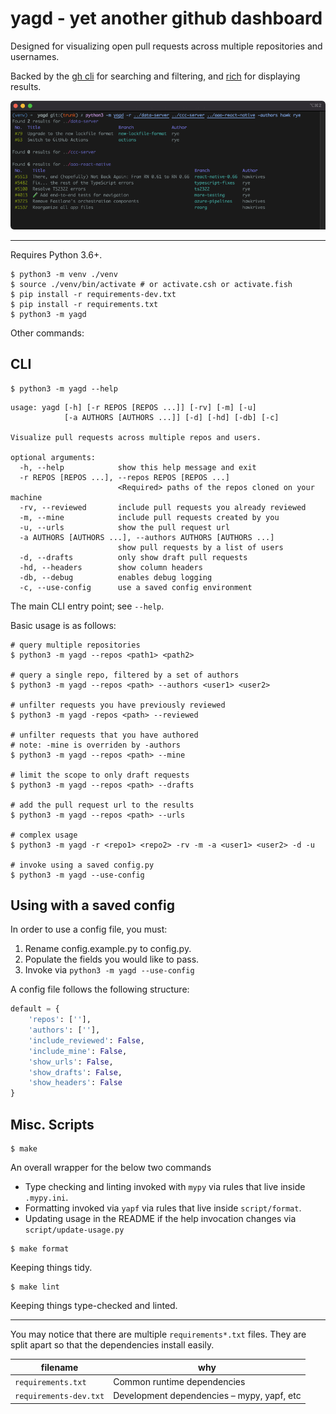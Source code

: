 # yagd - yet another github dashboard

Designed for visualizing open pull requests across multiple repositories and usernames.

Backed by the [gh cli] for searching and filtering, and [rich] for displaying results.

![screenshot of yagd output](./images/screenshot.png)

---

Requires Python 3.6+.

```shell script
$ python3 -m venv ./venv
$ source ./venv/bin/activate # or activate.csh or activate.fish
$ pip install -r requirements-dev.txt
$ pip install -r requirements.txt
$ python3 -m yagd
```

Other commands:

## CLI

```shell script
$ python3 -m yagd --help
```

<!--- START USAGE -->
```shell script
usage: yagd [-h] [-r REPOS [REPOS ...]] [-rv] [-m] [-u]
            [-a AUTHORS [AUTHORS ...]] [-d] [-hd] [-db] [-c]

Visualize pull requests across multiple repos and users.

optional arguments:
  -h, --help            show this help message and exit
  -r REPOS [REPOS ...], --repos REPOS [REPOS ...]
                        <Required> paths of the repos cloned on your machine
  -rv, --reviewed       include pull requests you already reviewed
  -m, --mine            include pull requests created by you
  -u, --urls            show the pull request url
  -a AUTHORS [AUTHORS ...], --authors AUTHORS [AUTHORS ...]
                        show pull requests by a list of users
  -d, --drafts          only show draft pull requests
  -hd, --headers        show column headers
  -db, --debug          enables debug logging
  -c, --use-config      use a saved config environment
```
<!--- END USAGE -->

The main CLI entry point; see `--help`.

Basic usage is as follows:

```shell script
# query multiple repositories
$ python3 -m yagd --repos <path1> <path2>

# query a single repo, filtered by a set of authors
$ python3 -m yagd --repos <path> --authors <user1> <user2>

# unfilter requests you have previously reviewed
$ python3 -m yagd -repos <path> --reviewed

# unfilter requests that you have authored
# note: -mine is overriden by -authors
$ python3 -m yagd --repos <path> --mine

# limit the scope to only draft requests
$ python3 -m yagd --repos <path> --drafts

# add the pull request url to the results
$ python3 -m yagd --repos <path> --urls

# complex usage
$ python3 -m yagd -r <repo1> <repo2> -rv -m -a <user1> <user2> -d -u

# invoke using a saved config.py
$ python3 -m yagd --use-config
```

## Using with a saved config

In order to use a config file, you must:

1. Rename config.example.py to config.py.
2. Populate the fields you would like to pass.
3. Invoke via `python3 -m yagd --use-config`

A config file follows the following structure:

```py
default = {
    'repos': [''],
    'authors': [''],
    'include_reviewed': False,
    'include_mine': False,
    'show_urls': False,
    'show_drafts': False,
    'show_headers': False
}
```

## Misc. Scripts

```shell script
$ make
```

An overall wrapper for the below two commands
* Type checking and linting invoked with `mypy` via rules that live inside `.mypy.ini`.
* Formatting invoked via `yapf` via rules that live inside `script/format`.
* Updating usage in the README if the help invocation changes via `script/update-usage.py`

```shell script
$ make format
```

Keeping things tidy.

```shell script
$ make lint
```

Keeping things type-checked and linted.

---

You may notice that there are multiple `requirements*.txt` files. They are split apart so that the dependencies install easily.

| filename                  | why                                          |
| ------------------------- | -------------------------------------------- |
| `requirements.txt`        | Common runtime dependencies                  |
| `requirements-dev.txt`    | Development dependencies – mypy, yapf, etc   |

[gh cli]: https://cli.github.com
[rich]: https://github.com/Textualize/rich
